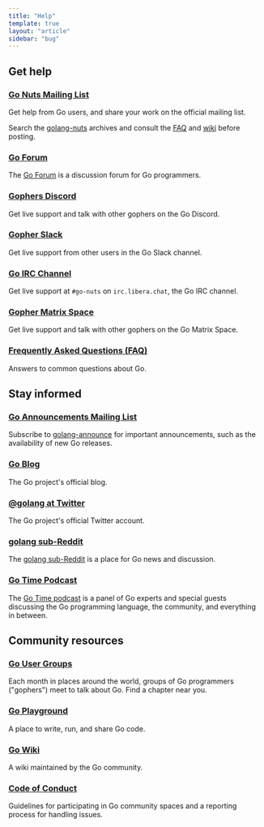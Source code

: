 ```yaml
---
title: "Help"
template: true
layout: "article"
sidebar: "bug"
---
```


<div id="manual-nav"></div>

<section id="help" class="BigCard">
<h2>Get help</h2>
<h3 id="mailinglist"><a href="https://groups.google.com/group/golang-nuts" aria-describedby="help-description">Go Nuts Mailing List</a></h3>
<p>
Get help from Go users, and share your work on the official mailing list.
</p>
<p>
Search the <a href="https://groups.google.com/group/golang-nuts" aria-describedby="help-description">golang-nuts</a>
archives and consult the <a href="/doc/go_faq.html">FAQ</a> and
<a href="/wiki">wiki</a> before posting.
</p>

<h3 id="forum"><a href="https://forum.golangbridge.org/" aria-describedby="help-description">Go Forum</a></h3>
<p>
The <a href="https://forum.golangbridge.org/" aria-describedby="help-description">Go Forum</a> is a discussion
forum for Go programmers.
</p>

<h3 id="discord"><a href="https://discord.gg/golang" aria-describedby="help-description">Gophers Discord</a></h3>
<p>
Get live support and talk with other gophers on the Go Discord.
</p>

<h3 id="slack"><a href="https://blog.gopheracademy.com/gophers-slack-community/" aria-describedby="help-description">Gopher Slack</a></h3>
<p>Get live support from other users in the Go Slack channel.</p>

<h3 id="irc"><a href="ircs:irc.libera.chat/go-nuts" aria-describedby="help-description">Go IRC Channel</a></h3>
<p>Get live support at <code>#go-nuts</code> on <code>irc.libera.chat</code>,
the Go IRC channel.</p>

<h3 id="matrix"><a href="https://matrix.to/#/#gophers:dendrite.matrix.org" aria-describedby="help-description">Gopher Matrix Space</a></h3>
<p>Get live support and talk with other gophers on the Go Matrix Space.</p>

<h3 id="faq"><a href="/doc/faq" aria-describedby="help-description">Frequently Asked Questions (FAQ)</a></h3>
<p>Answers to common questions about Go.</p>
</section>

<section id="inform" class="BigCard">
<h2>Stay informed</h2>

<h3 id="announce"><a href="https://groups.google.com/group/golang-announce" aria-describedby="help-description">Go Announcements Mailing List</a></h3>
<p>
Subscribe to
<a href="https://groups.google.com/group/golang-announce" aria-describedby="help-description">golang-announce</a>
for important announcements, such as the availability of new Go releases.
</p>

<h3 id="blog"><a href="/blog/" aria-describedby="help-description">Go Blog</a></h3>
<p>The Go project's official blog.</p>

<h3 id="twitter"><a href="https://twitter.com/golang" aria-describedby="help-description">@golang at Twitter</a></h3>
<p>The Go project's official Twitter account.</p>

<h3 id="reddit"><a href="https://reddit.com/r/golang" aria-describedby="help-description">golang sub-Reddit</a></h3>
<p>
The <a href="https://reddit.com/r/golang" aria-describedby="help-description">golang sub-Reddit</a> is a place
for Go news and discussion.
</p>

<h3 id="gotime"><a href="https://changelog.com/gotime" aria-describedby="help-description">Go Time Podcast</a></h3>
<p>
The <a href="https://changelog.com/gotime" aria-describedby="help-description">Go Time podcast</a> is a panel of Go experts and special guests
discussing the Go programming language, the community, and everything in between.
</p>
</section>


<section id="community" class="BigCard">
<h2>Community resources</h2>

<h3 id="go_user_groups"><a href="/wiki/GoUserGroups" aria-describedby="help-description">Go User Groups</a></h3>
<p>
Each month in places around the world, groups of Go programmers ("gophers")
meet to talk about Go. Find a chapter near you.
</p>

<h3 id="playground"><a href="/play" aria-describedby="help-description">Go Playground</a></h3>
<p>A place to write, run, and share Go code.</p>

<h3 id="wiki"><a href="/wiki" aria-describedby="help-description">Go Wiki</a></h3>
<p>A wiki maintained by the Go community.</p>

<h3 id="conduct"><a href="/conduct" aria-describedby="help-description">Code of Conduct</a></h3>
<p>
Guidelines for participating in Go community spaces
and a reporting process for handling issues.
</p>
</section>

<div class="screen-reader-only" id="help-description" hidden>
          Opens in new window.
</div>
